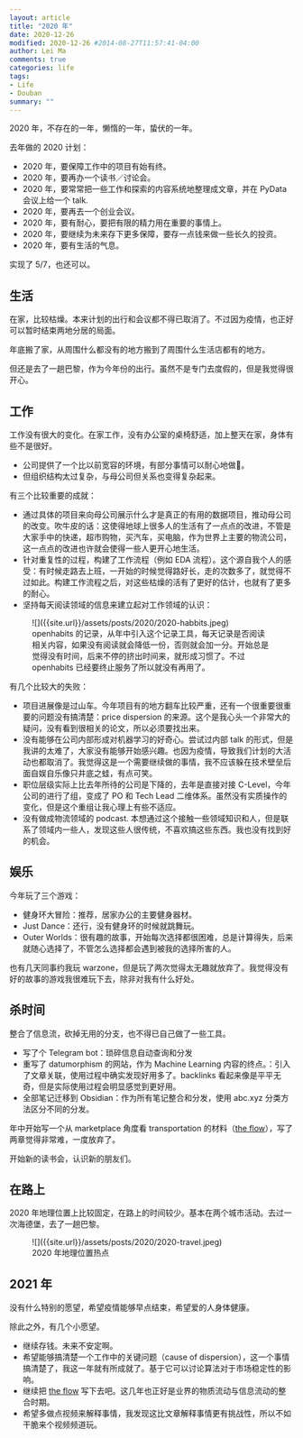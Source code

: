 ```yaml
---
layout: article
title: "2020 年"
date: 2020-12-26
modified: 2020-12-26 #2014-08-27T11:57:41-04:00
author: Lei Ma
comments: true
categories: life
tags:
- Life
- Douban
summary: ""
---
```



2020 年，不存在的一年，懒惰的一年，蛰伏的一年。

去年做的 2020 计划：

- 2020 年，要保障工作中的项目有始有终。
- 2020 年，要再办一个读书／讨论会。
- 2020 年，要常常把一些工作和探索的内容系统地整理成文章，并在 PyData 会议上给一个 talk.
- 2020 年，要再去一个创业会议。
- 2020 年，要有耐心，要把有限的精力用在重要的事情上。
- 2020 年，要继续为未来存下更多保障，要存一点钱来做一些长久的投资。
- 2020 年，要有生活的气息。

实现了 5/7，也还可以。

## 生活


在家，比较枯燥。本来计划的出行和会议都不得已取消了。不过因为疫情，也正好可以暂时结束两地分居的局面。

年底搬了家，从周围什么都没有的地方搬到了周围什么生活店都有的地方。

但还是去了一趟巴黎，作为今年份的出行。虽然不是专门去度假的，但是我觉得很开心。

## 工作

工作没有很大的变化。在家工作，没有办公室的桌椅舒适，加上整天在家，身体有些不是很好。

- 公司提供了一个比以前宽容的环境，有部分事情可以耐心地做。
- 但组织结构太过复杂，与母公司但关系也变得复杂起来。

有三个比较重要的成就：

- 通过具体的项目来向母公司展示什么才是真正的有用的数据项目，推动母公司的改变。吹牛皮的话：这使得地球上很多人的生活有了一点点的改进，不管是大家手中的快递，超市购物，买汽车，买电脑，作为世界上主要的物流公司，这一点点的改进也许就会使得一些人更开心地生活。
- 针对重复性的过程，构建了工作流程（例如 EDA 流程）。这个源自我个人的感受：有时候走路去上班，一开始的时候觉得路好长，走的次数多了，就觉得不过如此。构建工作流程之后，对这些枯燥的活有了更好的估计，也就有了更多的耐心。
- 坚持每天阅读领域的信息来建立起对工作领域的认识：

<figure markdown="1">
![]({{site.url}}/assets/posts/2020/2020-habbits.jpeg)
<figcaption>
openhabits 的记录，从年中引入这个记录工具，每天记录是否阅读相关内容，如果没有阅读就会降低一份，否则就会加一分。开始总是觉得没有时间，后来不停的挤出时间来，就形成习惯了。不过 openhabits 已经要终止服务了所以就没有再用了。
</figcaption>
</figure>



有几个比较大的失败：

- 项目进展像是过山车。今年项目有的地方翻车比较严重，还有一个很重要很重要的问题没有搞清楚：price dispersion 的来源。这个是我心头一个非常大的疑问，没有看到很相关的论文，所以必须要找出来。
- 没有能够在公司内部形成对机器学习的好奇心。尝试过内部 talk 的形式，但是我讲的太难了，大家没有能够开始感兴趣。也因为疫情，导致我们计划的大活动也都取消了。我觉得这是一个需要继续做的事情，我不应该躲在技术壁垒后面自娱自乐像只井底之蛙，有点可笑。
- 职位层级实际上比去年所待的公司是下降的，去年是直接对接 C-Level，今年公司的进行了组，变成了 PO 和 Tech Lead 二维体系。虽然没有实质操作的变化，但是这个重组让我心理上有些不适应。
- 没有做成物流领域的 podcast. 本想通过这个接触一些领域知识和人，但是联系了领域内一些人，发现这些人很传统，不喜欢搞这些东西。我也没有找到好的机会。

## 娱乐

今年玩了三个游戏：

- 健身环大冒险：推荐，居家办公的主要健身器材。
- Just Dance：还行，没有健身环的时候就跳舞玩。
- Outer Worlds：很有趣的故事，开始每次选择都很困难，总是计算得失，后来就随心选择了，不管怎么选择都会遇到被我的选择所害的人。

也有几天同事约我玩 warzone，但是玩了两次觉得太无趣就放弃了。我觉得没有好的故事的游戏我很难玩下去，除非对我有什么好处。

## 杀时间

整合了信息流，砍掉无用的分支，也不得已自己做了一些工具。

- 写了个 Telegram bot：琐碎信息自动查询和分发
- 重写了 datumorphism 的网站，作为 Machine Learning 内容的终点。：引入了文章关联，使用过程中确实发现好用多了。backlinks 看起来像是平平无奇，但是实际使用过程会明显感觉到更好用。
- 全部笔记迁移到 Obsidian：作为所有笔记整合和分发，使用 abc.xyz 分类方法区分不同的分发。

年中开始写一个从 marketplace 角度看 transportation 的材料（[the flow](https://flow.leima.is)），写了两章觉得非常难，一度放弃了。

开始新的读书会，认识新的朋友们。

## 在路上

2020 年地理位置上比较固定，在路上的时间较少。基本在两个城市活动。去过一次海德堡，去了一趟巴黎。

<figure markdown="1">
![]({{site.url}}/assets/posts/2020/2020-travel.jpeg)
<figcaption>
2020 年地理位置热点
</figcaption>
</figure>


## 2021 年

没有什么特别的愿望，希望疫情能够早点结束，希望爱的人身体健康。

除此之外，有几个小愿望。

- 继续存钱。未来不安定啊。
- 希望能够搞清楚一个工作中的关键问题（cause of dispersion），这一个事情搞清楚了，我这一年就有所成就了。基于它可以讨论算法对于市场稳定性的影响。
- 继续把 [the flow](https://flow.leima.is) 写下去吧。这几年也正好是业界的物质流动与信息流动的整合时期。
- 希望多做点视频来解释事情，我发现这比文章解释事情更有挑战性，所以不如干脆来个视频频道玩。